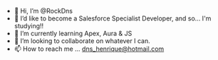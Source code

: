 - 👋 Hi, I’m @RockDns
- 👀 I’d like to become a Salesforce Specialist Developer, and so... I'm studying!!
- 🌱 I’m currently learning Apex, Aura & JS
- 💞️ I’m looking to collaborate on whatever I can.
- 📫 How to reach me ... dns_henrique@hotmail.com

<!---
--->
